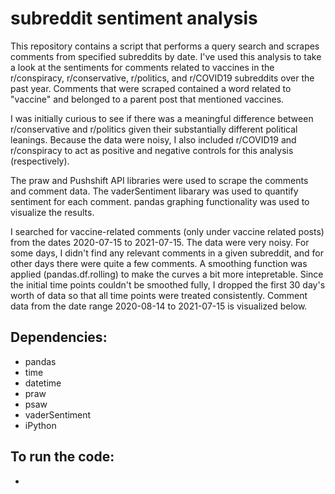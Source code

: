 # subreddit sentiment analysis

This repository contains a script that performs a query search and scrapes comments from specified subreddits by date. I've used this analysis to take a look at the sentiments for comments related to vaccines in the r/conspiracy, r/conservative, r/politics, and r/COVID19 subreddits over the past year. Comments that were scraped contained a word related to "vaccine" and belonged to a parent post that mentioned vaccines. 

I was initially curious to see if there was a meaningful difference between r/conservative and r/politics given their substantially different political leanings. Because the data were noisy, I also included r/COVID19 and r/conspiracy to act as positive and negative controls for this analysis (respectively). 

The praw and Pushshift API libraries were used to scrape the comments and comment data. The vaderSentiment libarary was used to quantify sentiment for each comment. pandas graphing functionality was used to visualize the results. 

I searched for vaccine-related comments (only under vaccine related posts) from the dates 2020-07-15 to 2021-07-15. The data were very noisy. For some days, I didn't find any relevant comments in a given subreddit, and for other days there were quite a few comments. A smoothing function was applied (pandas.df.rolling) to make the curves a bit more intepretable. Since the initial time points couldn't be smoothed fully, I dropped the first 30 day's worth of data so that all time points were treated consistently. Comment data from the date range 2020-08-14 to 2021-07-15 is visualized below. 

## Dependencies:
* pandas
* time
* datetime
* praw
* psaw
* vaderSentiment
* iPython

## To run the code:
* 
